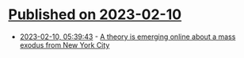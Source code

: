 # [Published on 2023-02-10](index.md)

* [2023-02-10, 05:39:43](https://news.ycombinator.com/item?id=34736033) - [A theory is emerging online about a mass exodus from New York City](https://www.inman.com/)
